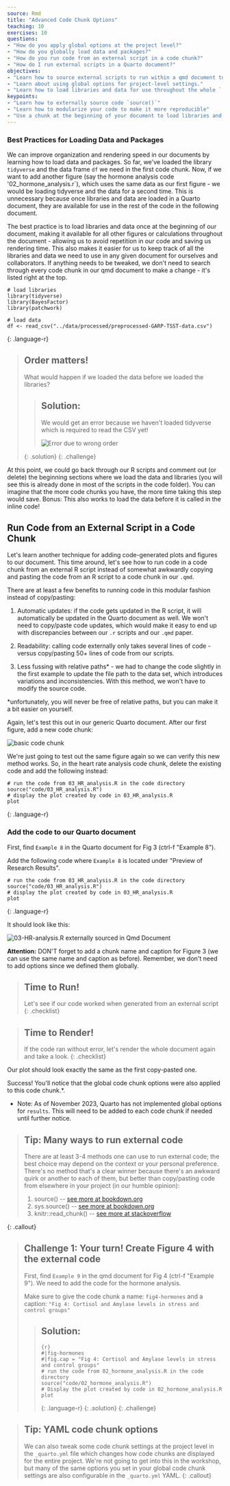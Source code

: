 ```yaml
---
source: Rmd  
title: "Advanced Code Chunk Options"  
teaching: 10
exercises: 10
questions:
- "How do you apply global options at the project level?"
- "How do you globally load data and packages?"
- "How do you run code from an external script in a code chunk?"
- "How do I run external scripts in a Quarto document?"
objectives:
- "Learn how to source external scripts to run within a qmd document to modularize your code."
- "Learn about using global options for project-level settings."
- "Learn how to load libraries and data for use throughout the whole `.qmd` document."
keypoints:
- "Learn how to externally source code `source()`"
- "Learn how to modularize your code to make it more reproducible"
- "Use a chunk at the beginning of your document to load libraries and data to make your document more efficient."
---
```



### Best Practices for Loading Data and Packages 

We can improve organization and rendering speed in our documents by learning how to load data and packages. So far, we've loaded the library `tidyverse` and the data frame `df` we need in the first code chunk. Now, if we want to add another figure (say the hormone analysis code '02_hormone_analysis.r`), which uses the same data as our first figure - we would be loading tidyverse and the data for a second time. This is unnecessary because once libraries and data are loaded in a Quarto document, they are available for use in the rest of the code in the following document.

The best practice is to load libraries and data once at the beginning of our document, making it available for all other figures or calculations throughout the document -  allowing us to avoid repetition in our code and saving us rendering time. This also makes it easier for us to keep track of all the libraries and data we need to use in any given document for ourselves and collaborators. If anything needs to be tweaked, we don't need to search through every code chunk in our qmd document to make a change - it's listed right at the top. 


```
# load libraries
library(tidyverse)
library(BayesFactor)
library(patchwork)

# load data
df <- read_csv("../data/processed/preprocessed-GARP-TSST-data.csv")
```
{: .language-r}

> ## Order matters!
>
> What would happen if we loaded the data before we loaded the libraries?
>
> > ## Solution:
> > 
> > We would get an error because we haven't loaded tidyverse which is required to read the CSV yet!
>>
> > ![Error due to wrong order](../../fig/08-error-ordermatters.png)
> > 
> {: .solution}
{: .challenge}


At this point, we could go back through our R scripts and comment out (or delete) the beginning sections where we load the data and libraries (you will see this is already done in most of the scripts in the code folder). You can imagine that the more code chunks you have, the more time taking this step would save. Bonus: This also works to load the data before it is called in the inline code!


## Run Code from an External Script in a Code Chunk

Let's learn another technique for adding code-generated plots and figures to our document. This time around, let's see how to run code in a code chunk from an external R script instead of somewhat awkwardly copying and pasting the code from an R script to a code chunk in our `.qmd`.

There are at least a few benefits to running code in this modular fashion instead of copy/pasting:
1. Automatic updates: if the code gets updated in the R script, it will automatically be updated in the Quarto document as well. We won't need to copy/paste code updates, which would make it easy to end up with discrepancies between our `.r` scripts and our `.qmd` paper.

2. Readability: calling code externally only takes several lines of code - versus copy/pasting 50+ lines of code from our scripts.

3. Less fussing with relative paths* - we had to change the code slightly in the first example to update the file path to the data set, which introduces variations and inconsistencies. With this method, we won't have to modify the source code. 

*unfortunately, you will never be free of relative paths, but you can make it a bit easier on yourself.

Again, let's test this out in our generic Quarto document. After our first figure, add a new code chunk:

![basic code chunk](../../fig/08-blank-code-chunk.png)

We're just going to test out the same figure again so we can verify this new method works. So, in the heart rate analysis code chunk, delete the existing code and add the following instead:

~~~
# run the code from 03_HR_analysis.R in the code directory
source("code/03_HR_analysis.R")
# display the plot created by code in 03_HR_analysis.R
plot 
~~~
{: .language-r}


### Add the code to our Quarto document

First, find `Example 8` in the Quarto document for Fig 3 (ctrl-f "Example 8"). 

Add the following code where `Example 8` is located under "Preview of Research Results".

~~~
# run the code from 03_HR_analysis.R in the code directory
source("code/03_HR_analysis.R")
# display the plot created by code in 03_HR_analysis.R
plot 
~~~
{: .language-r}

It should look like this:

![03-HR-analysis.R externally sourced in Qmd Document](../../fig/08-HR-external-code.png)

**Attention:** DON'T forget to add a chunk name and caption for Figure 3 (we can use the same name and caption as before). Remember, we don't need to add options since we defined them globally.

> ## Time to Run!
> Let's see if our code worked when generated from an external script 
{: .checklist}

> ## Time to Render!
> If the code ran without error, let's render the whole document again and take a look.
{: .checklist}

Our plot should look exactly the same as the first copy-pasted one. 

Success! You'll notice that the global code chunk options were also applied to this code chunk.*. 

* Note: As of November 2023, Quarto has not implemented global options for `results`. This will need to be added to each code chunk if needed until further notice.

> ## Tip: Many ways to run external code
> There are at least 3-4 methods one can use to run external code; the best choice may depend on the context or your personal preference. There's no method that's a clear winner because there's an awkward quirk or another to each of them, but better than copy/pasting code from elsewhere in your project (in our humble opinion):
>
> 1. source()   -- [see more at bookdown.org](https://bookdown.org/yihui/rmarkdown-cookbook/source-script.html)
> 2. sys.source()   -- [see more at bookdown.org](https://bookdown.org/yihui/rmarkdown-cookbook/source-script.html)
> 3. knitr::read_chunk()  -- [see more at stackoverflow](https://stackoverflow.com/a/52398016)
>
{: .callout}

> ## Challenge 1: Your turn! Create Figure 4 with the external code
> 
> First, find `Example 9` in the qmd document for Fig 4 (ctrl-f "Example 9"). We need to add the code for the hormone analysis.
>
> Make sure to give the code chunk a name: `fig4-hormones` and a caption: `"Fig 4: Cortisol and Amylase levels in stress and control groups"`
>
> > ## Solution:
> > ~~~
> > {r}
> > #|fig-hormones
> > #|fig.cap = "Fig 4: Cortisol and Amylase levels in stress and control groups"
> > # run the code from 02_hormone_analysis.R in the code directory
> > source("code/02_hormone_analysis.R")
> > # Display the plot created by code in 02_hormone_analysis.R
> > plot 
> > ~~~
> > {: .language-r}
> {: .solution}
{: .challenge}


> ## Tip: YAML code chunk options
> We can also tweak some code chunk settings at the project level in the `_quarto.yml` file which changes how code chunks are displayed for the entire project. We're not going to get into this in the workshop, but many of the same options you set in your global code chunk settings are also configurable in the `_quarto.yml` YAML. 
{: .callout}
